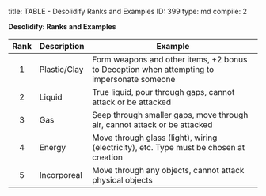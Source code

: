 title:          TABLE - Desolidify Ranks and Examples
ID:             399
type:           md
compile:        2


**Desolidify: Ranks and Examples**

| Rank | Description	| Example								    |
|:----:| ------------ | ------------------------------------------------------------------------------------------ |
| 1    | Plastic/Clay	| Form weapons and other items, +2 bonus to Deception when attempting to impersonate someone |
| 2    | Liquid	| True liquid, pour through gaps, cannot attack or be attacked			    |
| 3    | Gas	| Seep through smaller gaps, move through air, cannot attack or be attacked		    |
| 4    | Energy	| Move through glass (light), wiring (electricity), etc. Type must be chosen at creation     |
| 5    | Incorporeal	| Move through any objects, cannot attack physical objects			    |